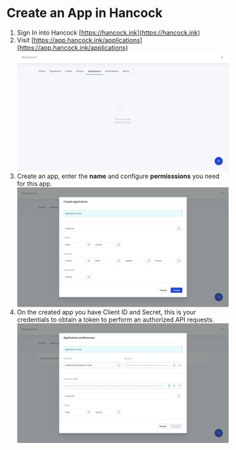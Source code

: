 # Create an App in Hancock

1. Sign In into Hancock [https://hancock.ink](https://hancock.ink)
2. Visit [https://app.hancock.ink/applications](https://app.hancock.ink/applications)
![img](./applications.png)
3. Create an app, enter the **name** and configure **permisssions** you need for this app.
![img](./create_app.png)
4. On the created app you have Client ID and Secret, this is your credentials to obtain a token to perform an authorized API requests.
![img](./created_app.png)
